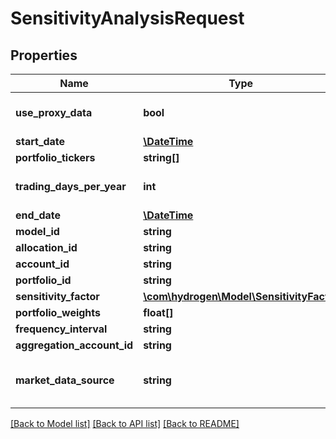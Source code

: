 # SensitivityAnalysisRequest

## Properties
Name | Type | Description | Notes
------------ | ------------- | ------------- | -------------
**use_proxy_data** | **bool** |  | [optional] [default to false]
**start_date** | [**\DateTime**](\DateTime.md) |  | [optional] 
**portfolio_tickers** | **string[]** |  | [optional] 
**trading_days_per_year** | **int** |  | [optional] [default to 252]
**end_date** | [**\DateTime**](\DateTime.md) |  | [optional] 
**model_id** | **string** |  | [optional] 
**allocation_id** | **string** |  | [optional] 
**account_id** | **string** |  | [optional] 
**portfolio_id** | **string** |  | [optional] 
**sensitivity_factor** | [**\com\hydrogen\Model\SensitivityFactor**](SensitivityFactor.md) |  | 
**portfolio_weights** | **float[]** |  | [optional] 
**frequency_interval** | **string** |  | 
**aggregation_account_id** | **string** |  | [optional] 
**market_data_source** | **string** |  | [optional] [default to 'nucleus']

[[Back to Model list]](../README.md#documentation-for-models) [[Back to API list]](../README.md#documentation-for-api-endpoints) [[Back to README]](../README.md)


